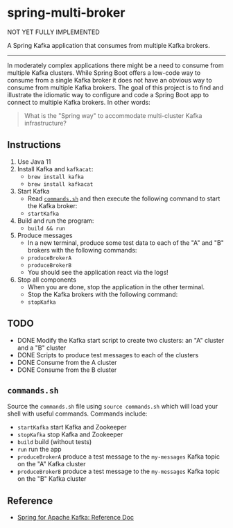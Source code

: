 # spring-multi-broker

NOT YET FULLY IMPLEMENTED

A Spring Kafka application that consumes from multiple Kafka brokers.

---

In moderately complex applications there might be a need to consume from multiple Kafka clusters. While Spring Boot offers
a low-code way to consume from a single Kafka broker it does not have an obvious way to consume from multiple Kafka brokers.
The goal of this project is to find and illustrate the idiomatic way to configure and code a Spring Boot app to connect
to multiple Kafka brokers. In other words:

> What is the "Spring way" to accommodate multi-cluster Kafka infrastructure?

## Instructions

1. Use Java 11
1. Install Kafka and `kafkacat`:
   * `brew install kafka`
   * `brew install kafkacat`
1. Start Kafka
   *  Read [`commands.sh`](#commandssh) and then execute the following command to start the Kafka broker:
   * `startKafka`
1. Build and run the program:
   * `build && run`
1. Produce messages
   * In a new terminal, produce some test data to each of the "A" and "B" brokers with the following commands:
   * `produceBrokerA`
   * `produceBrokerB`
   * You should see the application react via the logs!
1. Stop all components
   * When you are done, stop the application in the other terminal.
   * Stop the Kafka brokers with the following command:
   * `stopKafka`

## TODO

* DONE Modify the Kafka start script to create two clusters: an "A" cluster and a "B" cluster
* DONE Scripts to produce test messages to each of the clusters
* DONE Consume from the A cluster
* DONE Consume from the B cluster

## `commands.sh`

Source the `commands.sh` file using `source commands.sh` which will load your shell with useful 
commands. Commands include:

  * `startKafka` start Kafka and Zookeeper
  * `stopKafka` stop Kafka and Zookeeper
  * `build` build (without tests)
  * `run` run the app
  * `produceBrokerA` produce a test message to the `my-messages` Kafka topic on the "A" Kafka cluster 
  * `produceBrokerB` produce a test message to the `my-messages` Kafka topic on the "B" Kafka cluster 

## Reference

* [Spring for Apache Kafka: Reference Doc](https://docs.spring.io/spring-kafka/docs/current/reference/html/)
